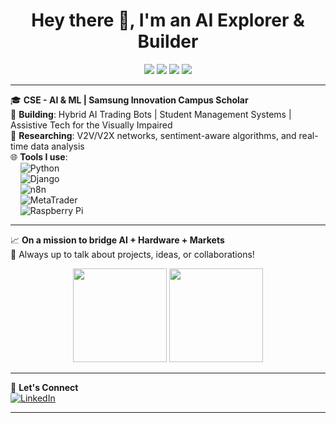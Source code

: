 <h1 align="center">Hey there 👋, I'm an AI Explorer & Builder</h1>

<p align="center">
  <img src="https://img.shields.io/badge/AI%20&%20ML%20Engineer-blueviolet?style=for-the-badge" />
  <img src="https://img.shields.io/badge/Raspberry%20Pi%20Projects-red?style=for-the-badge" />
  <img src="https://img.shields.io/badge/Django%20Developer-forestgreen?style=for-the-badge" />
  <img src="https://img.shields.io/badge/MT5%20Trader%20Bot-gold?style=for-the-badge" />
</p>

---

🎓 **CSE - AI & ML | Samsung Innovation Campus Scholar**  
🚀 **Building**: Hybrid AI Trading Bots | Student Management Systems | Assistive Tech for the Visually Impaired  
🔬 **Researching**: V2V/V2X networks, sentiment-aware algorithms, and real-time data analysis  
🌐 **Tools I use**:  
&nbsp;&nbsp;&nbsp;&nbsp;![Python](https://img.shields.io/badge/-Python-3776AB?style=flat&logo=python&logoColor=white)  
&nbsp;&nbsp;&nbsp;&nbsp;![Django](https://img.shields.io/badge/-Django-092E20?style=flat&logo=django&logoColor=white)  
&nbsp;&nbsp;&nbsp;&nbsp;![n8n](https://img.shields.io/badge/-n8n-orange?style=flat&logo=n8n&logoColor=white)  
&nbsp;&nbsp;&nbsp;&nbsp;![MetaTrader](https://img.shields.io/badge/-MetaTrader%205-009688?style=flat&logo=meta&logoColor=white)  
&nbsp;&nbsp;&nbsp;&nbsp;![Raspberry Pi](https://img.shields.io/badge/-Raspberry%20Pi-C51A4A?style=flat&logo=raspberry-pi)

---

📈 **On a mission to bridge AI + Hardware + Markets**  
💬 Always up to talk about projects, ideas, or collaborations!

<p align="center">
  <img src="https://github-readme-stats.vercel.app/api?username=your-username&show_icons=true&theme=radical" height="150" />
  <img src="https://github-readme-stats.vercel.app/api/top-langs/?username=Priyo13o4&layout=compact&theme=radical" height="150" />
</p>

---

🔗 **Let's Connect**  
[![LinkedIn](https://img.shields.io/badge/-LinkedIn-blue?style=flat&logo=linkedin)](https://www.linkedin.com/in/priyodip-mukhopadhyay-13o4)

---
